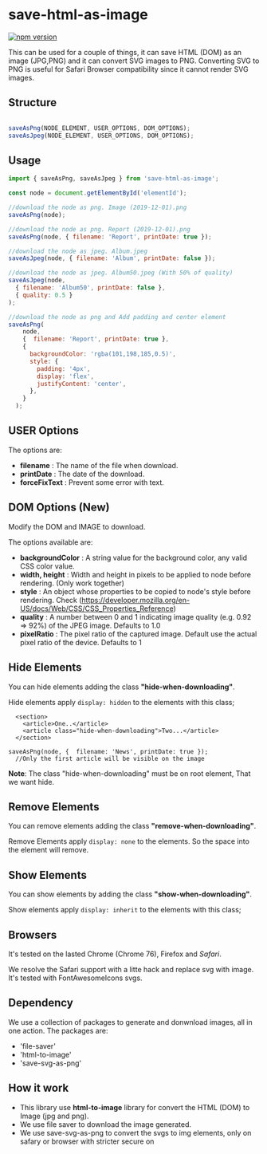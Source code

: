 # save-html-as-image

[![npm version](https://badge.fury.io/js/save-html-as-image.svg)](https://badge.fury.io/js/save-html-as-image)


This can be used for a couple of things, it can save HTML (DOM) as an image (JPG,PNG) and it can convert SVG images to PNG.
Converting SVG to PNG is useful for Safari Browser compatibility since it cannot render SVG images.

## Structure

```js

saveAsPng(NODE_ELEMENT, USER_OPTIONS, DOM_OPTIONS);
saveAsJpeg(NODE_ELEMENT, USER_OPTIONS, DOM_OPTIONS);

```

## Usage

```js
import { saveAsPng, saveAsJpeg } from 'save-html-as-image';

const node = document.getElementById('elementId');

//download the node as png. Image (2019-12-01).png
saveAsPng(node);

//download the node as png. Report (2019-12-01).png
saveAsPng(node, { filename: 'Report', printDate: true });

//download the node as jpeg. Album.jpeg
saveAsJpeg(node, { filename: 'Album', printDate: false });

//download the node as jpeg. Album50.jpeg (With 50% of quality)
saveAsJpeg(node, 
  { filename: 'Album50', printDate: false }, 
  { quality: 0.5 }
);

//download the node as png and Add padding and center element
saveAsPng(
    node,
    {  filename: 'Report', printDate: true },
    {
      backgroundColor: 'rgba(101,198,185,0.5)',
      style: {
        padding: '4px',
        display: 'flex',
        justifyContent: 'center',
      },
    }
  );


```

## USER Options

The options are: 
- **filename** : The name of the file when download.
- **printDate** : The date of the download.
- **forceFixText** : Prevent some error with text.


## DOM Options (New)

Modify the DOM and IMAGE to download.

The options available are:
- **backgroundColor** : A string value for the background color, any valid CSS color value.
- **width, height** : Width and height in pixels to be applied to node before rendering. (Only work together)
- **style** : An object whose properties to be copied to node's style before rendering. Check (https://developer.mozilla.org/en-US/docs/Web/CSS/CSS_Properties_Reference)
- **quality** : A number between 0 and 1 indicating image quality (e.g. 0.92 => 92%) of the JPEG image. Defaults to 1.0
- **pixelRatio** : The pixel ratio of the captured image. Default use the actual pixel ratio of the device. Defaults to 1


## Hide Elements

You can hide elements adding the class **"hide-when-downloading"**.

Hide elements apply `display: hidden` to the elements with this class;

```
  <section>
    <article>One..</article>
    <article class="hide-when-downloading">Two...</article>
  </section>
```

```
saveAsPng(node, {  filename: 'News', printDate: true });
  //Only the first article will be visible on the image
```

**Note**: The class "hide-when-downloading" must be on root element, That we want hide.

## Remove Elements

You can remove elements adding the class **"remove-when-downloading"**.

Remove Elements apply `display: none` to the elements. So the space into the element will remove.

## Show Elements

You can show elements by adding the class **"show-when-downloading"**.

Show elements apply `display: inherit` to the elements with this class;

## Browsers
It's tested on the lasted Chrome (Chrome 76),  Firefox and *Safari*.

We resolve the Safari support with a litte hack and replace svg with image. It's tested with FontAwesomeIcons svgs.


## Dependency

We use a collection of packages to generate and donwnload images, all in one action.
The packages are:

- 'file-saver'
- 'html-to-image'
- 'save-svg-as-png'

## How it work

- This library use **html-to-image** library for convert the HTML (DOM) to Image (jpg and png).
- We use file saver to download the image generated.
- We use save-svg-as-png to convert the svgs to img elements, only on safary or browser with stricter secure on **<foreignObject>**
